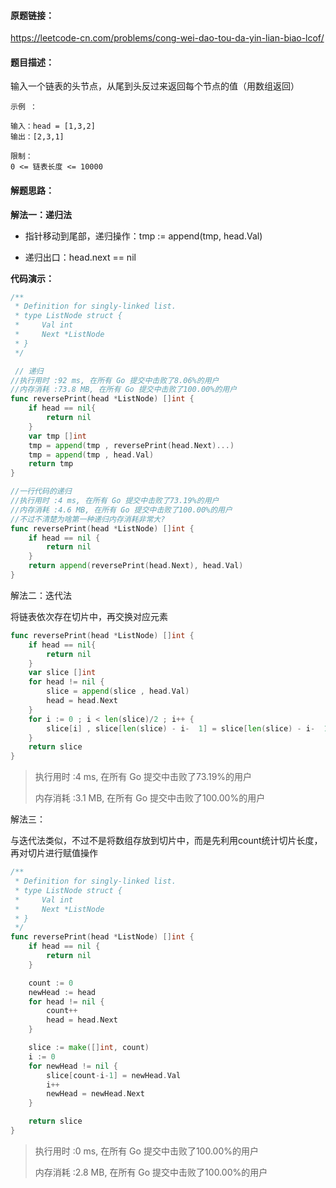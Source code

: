 

#### 原题链接：

https://leetcode-cn.com/problems/cong-wei-dao-tou-da-yin-lian-biao-lcof/

#### 题目描述：

输入一个链表的头节点，从尾到头反过来返回每个节点的值（用数组返回）

```
示例 ：

输入：head = [1,3,2]
输出：[2,3,1]

限制：
0 <= 链表长度 <= 10000
```



#### 解题思路：

**解法一：递归法**

- 指针移动到尾部，递归操作：tmp := append(tmp, head.Val)

- 递归出口：head.next == nil

  

**代码演示：**

```go
/**
 * Definition for singly-linked list.
 * type ListNode struct {
 *     Val int
 *     Next *ListNode
 * }
 */

 // 递归
//执行用时 :92 ms, 在所有 Go 提交中击败了8.06%的用户
//内存消耗 :73.8 MB, 在所有 Go 提交中击败了100.00%的用户
func reversePrint(head *ListNode) []int {
	if head == nil{
		return nil
	}
    var tmp []int
    tmp = append(tmp , reversePrint(head.Next)...)
    tmp = append(tmp , head.Val)
	return tmp
}

//一行代码的递归
//执行用时 :4 ms, 在所有 Go 提交中击败了73.19%的用户
//内存消耗 :4.6 MB, 在所有 Go 提交中击败了100.00%的用户
//不过不清楚为啥第一种递归内存消耗非常大?
func reversePrint(head *ListNode) []int {
    if head == nil {
        return nil 
    }
    return append(reversePrint(head.Next), head.Val)
}

```



解法二：迭代法

将链表依次存在切片中，再交换对应元素

```go
func reversePrint(head *ListNode) []int {
	if head == nil{
		return nil
	}
    var slice []int
    for head != nil {
        slice = append(slice , head.Val)
        head = head.Next
    }
    for i := 0 ; i < len(slice)/2 ; i++ {
        slice[i] , slice[len(slice) - i-  1] = slice[len(slice) - i-  1] , slice[i]
    }
    return slice
}    
```

> 执行用时 :4 ms, 在所有 Go 提交中击败了73.19%的用户
>
> 内存消耗 :3.1 MB, 在所有 Go 提交中击败了100.00%的用户



解法三：

与迭代法类似，不过不是将数组存放到切片中，而是先利用count统计切片长度，再对切片进行赋值操作

```go
/**
 * Definition for singly-linked list.
 * type ListNode struct {
 *     Val int
 *     Next *ListNode
 * }
 */
func reversePrint(head *ListNode) []int {
    if head == nil {
        return nil
    }

    count := 0
    newHead := head
    for head != nil {
        count++
        head = head.Next
    }

    slice := make([]int, count)
    i := 0
    for newHead != nil {
        slice[count-i-1] = newHead.Val
        i++
        newHead = newHead.Next 
    }

    return slice
}
```

> 执行用时 :0 ms, 在所有 Go 提交中击败了100.00%的用户
>
> 内存消耗 :2.8 MB, 在所有 Go 提交中击败了100.00%的用户